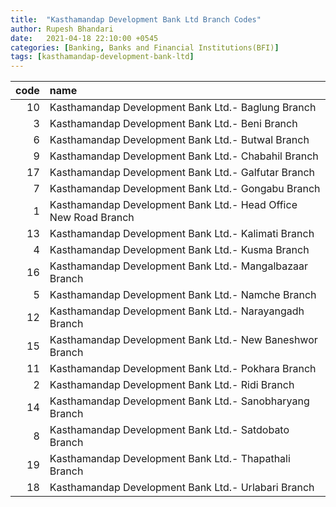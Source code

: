 ```yaml
---
title:  "Kasthamandap Development Bank Ltd Branch Codes"
author: Rupesh Bhandari
date:   2021-04-18 22:10:00 +0545
categories: [Banking, Banks and Financial Institutions(BFI)]
tags: [kasthamandap-development-bank-ltd]
---
```


|   code | name                                                            |
|-------:|:----------------------------------------------------------------|
|     10 | Kasthamandap Development Bank Ltd.- Baglung Branch              |
|      3 | Kasthamandap Development Bank Ltd.- Beni Branch                 |
|      6 | Kasthamandap Development Bank Ltd.- Butwal Branch               |
|      9 | Kasthamandap Development Bank Ltd.- Chabahil Branch             |
|     17 | Kasthamandap Development Bank Ltd.- Galfutar Branch             |
|      7 | Kasthamandap Development Bank Ltd.- Gongabu Branch              |
|      1 | Kasthamandap Development Bank Ltd.- Head Office New Road Branch |
|     13 | Kasthamandap Development Bank Ltd.- Kalimati Branch             |
|      4 | Kasthamandap Development Bank Ltd.- Kusma Branch                |
|     16 | Kasthamandap Development Bank Ltd.- Mangalbazaar Branch         |
|      5 | Kasthamandap Development Bank Ltd.- Namche Branch               |
|     12 | Kasthamandap Development Bank Ltd.- Narayangadh Branch          |
|     15 | Kasthamandap Development Bank Ltd.- New Baneshwor Branch        |
|     11 | Kasthamandap Development Bank Ltd.- Pokhara Branch              |
|      2 | Kasthamandap Development Bank Ltd.- Ridi Branch                 |
|     14 | Kasthamandap Development Bank Ltd.- Sanobharyang Branch         |
|      8 | Kasthamandap Development Bank Ltd.- Satdobato Branch            |
|     19 | Kasthamandap Development Bank Ltd.- Thapathali Branch           |
|     18 | Kasthamandap Development Bank Ltd.- Urlabari Branch             |